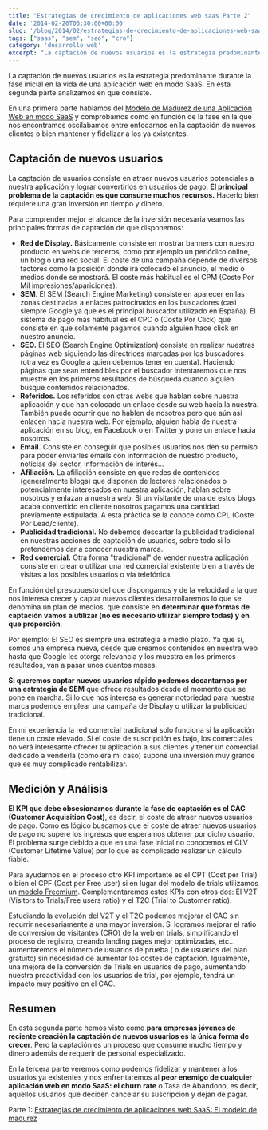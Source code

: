 ```yaml
---
title: "Estrategias de crecimiento de aplicaciones web saas Parte 2"
date: '2014-02-20T06:30:00+00:00'
slug: '/blog/2014/02/estrategias-de-crecimiento-de-aplicaciones-web-saas-parte-2'
tags: ["saas", "sem", "seo", "cro"]
category: 'desarrollo-web'
excerpt: "La captación de nuevos usuarios es la estrategia predominante durante la fase inicial en la vida de una aplicación web en modo SaaS. En esta segunda parte analizamos en que consiste.La captación de usuarios consiste en atraer nuevos usuarios potenciales a nuestra aplicación y lograr convertirlos en usuarios de pago. El principal problema de la captación es que consume muchos recursos."
---
```

La captación de nuevos usuarios es la estrategia predominante durante la fase inicial en la vida de una aplicación web en modo SaaS. En esta segunda parte analizamos en que consiste. <!--more-->

En una primera parte hablamos del [Modelo de Madurez de una Aplicación Web en modo SaaS](/jorge-alvarez-moreno-1/2014/01/estrategias-de-crecimiento-de-aplicaciones-web-saas-parte-1) y comprobamos como en función de la fase en la que nos encontramos oscilábamos entre enfocarnos en la captación de nuevos clientes o bien mantener y fidelizar a los ya existentes.

## Captación de nuevos usuarios

La captación de usuarios consiste en atraer nuevos usuarios potenciales a nuestra aplicación y lograr convertirlos en usuarios de pago.  **El principal problema de la captación es que consume muchos recursos.** Hacerlo bien requiere una gran inversión en tiempo y dinero.

Para comprender mejor el alcance de la inversión necesaria veamos las principales formas de captación de que disponemos:

- **Red de Display.** Básicamente consiste en mostrar banners con nuestro producto en webs de terceros, como por ejemplo un periódico online, un blog o una red social. El coste de una campaña depende de diversos factores como la posición donde irá colocado el anuncio, el medio o medios donde se mostrará. El coste más habitual es el CPM (Coste Por Mil impresiones/apariciones).
- **SEM**. El SEM (Search Engine Marketing) consiste en aparecer en las zonas destinadas a enlaces patrocinados en los buscadores (casi siempre Google ya que es el principal buscador utilizado en España). El sistema de pago más habitual es el CPC o (Coste Por Click) que consiste en que solamente pagamos cuando alguien hace click en nuestro anuncio.
- **SEO.** El SEO (Search Engine Optimization) consiste en realizar nuestras páginas web siguiendo las directrices marcadas por los buscadores (otra vez es Google a quien debemos tener en cuenta). Haciendo páginas que sean entendibles por el buscador intentaremos que nos muestre en los primeros resultados de búsqueda cuando alguien busque contenidos relacionados.
- **Referidos.** Los referidos son otras webs que hablan sobre nuestra aplicación y que han colocado un enlace desde su web hacia la nuestra. También puede ocurrir que no hablen de nosotros pero que aún así enlacen hacia nuestra web. Por ejemplo, alguien habla de nuestra aplicación en su blog, en Facebook o en Twitter y pone un enlace hacia nosotros.
- **Email.** Consiste en conseguir que posibles usuarios nos den su permiso para poder enviarles emails con información de nuestro producto, noticias del sector, información de interés...
- **Afiliación.** La afiliación consiste en que redes de contenidos (generalmente blogs) que disponen de lectores relacionados o potencialmente interesados en nuestra aplicación, hablan sobre nosotros y enlazan a nuestra web. Si un visitante de una de estos blogs acaba convertido en cliente nosotros pagamos una cantidad previamente estipulada. A esta práctica se la conoce como CPL (Coste Por Lead/cliente).
- **Publicidad tradicional.** No debemos descartar la publicidad tradicional en nuestras acciones de captación de usuarios, sobre todo si lo pretendemos dar a conocer nuestra marca.
- **Red comercial.** Otra forma "tradicional" de vender nuestra aplicación consiste en crear o utilizar una red comercial existente bien a través de visitas a los posibles usuarios o vía telefónica.

En función del presupuesto del que dispongamos y de la velocidad a la que nos interesa crecer y captar nuevos clientes desarrollaremos lo que se denomina un plan de medios, que consiste en **determinar que formas de captación vamos a utilizar (no es necesario utilizar siempre todas) y en que proporción**.

Por ejemplo: El SEO es siempre una estrategia a medio plazo. Ya que si, somos una empresa nueva, desde que creamos contenidos en nuestra web hasta que Google les otorga relevancia y los muestra en los primeros resultados, van a pasar unos cuantos meses.

**Si queremos captar nuevos usuarios rápido podemos decantarnos por una estrategia de SEM** que ofrece resultados desde el momento que se pone en marcha. Si lo que nos interesa es generar notoriedad para nuestra marca podemos emplear una campaña de Display o utilizar la publicidad tradicional.

En mi experiencia la red comercial tradicional solo funciona si la aplicación tiene un coste elevado. Si el coste de suscripción es bajo, los comerciales no verá interesante ofrecer tu aplicación a sus clientes y tener un comercial dedicado a venderla (como era mi caso) supone una inversión muy grande que es muy complicado rentabilizar.

## Medición y Análisis

**El KPI que debe obsesionarnos durante la fase de captación es el CAC (Customer Acquisition Cost)**, es decir, el coste de atraer nuevos usuarios de pago. Como es lógico buscamos que el coste de atraer nuevos usuarios de pago no supere los ingresos que esperamos obtener por dicho usuario. El problema surge debido a que en una fase inicial no conocemos el CLV (Customer Lifetime Value) por lo que es complicado realizar un cálculo fiable.

Para ayudarnos en el proceso otro KPI importante es el CPT (Cost per Trial) o bien el CPF (Cost per Free user) si en lugar del modelo de trials utilizamos un [modelo Freemium](http://en.wikipedia.org/wiki/Freemium). Complementaremos estos KPIs con otros dos: El V2T (Visitors to Trials/Free users ratio) y el T2C (Trial to Customer ratio).

Estudiando la evolución del V2T y el T2C podemos mejorar el CAC sin recurrir necesariamente a una mayor inversión. Si logramos mejorar el ratio de conversión de visitantes (CRO) de la web en trials, simplificando el proceso de registro, creando landing pages mejor optimizadas, etc... aumentaremos el número de usuarios de prueba ( o de usuarios del plan gratuito) sin necesidad de aumentar los costes de captación. Igualmente, una mejora de la conversión de Trials en usuarios de pago, aumentando nuestra proactividad con los usuarios de trial, por ejemplo, tendrá un impacto muy positivo en el CAC.

## Resumen

En esta segunda parte hemos visto como **para empresas jóvenes de reciente creación la captación de nuevos usuarios es la única forma de crecer**. Pero la captación es un proceso que consume mucho tiempo y dinero además de requerir de personal especializado.

En la tercera parte veremos como podemos fidelizar y mantener a los usuarios ya existentes y nos enfrentaremos al **peor enemigo de cualquier aplicación web en modo SaaS: el churn rate** o Tasa de Abandono, es decir, aquellos usuarios que deciden cancelar su suscripción y dejan de pagar.

Parte 1: [Estrategias de crecimiento de aplicaciones web SaaS: El modelo de madurez](/jorge-alvarez-moreno-1/2014/01/estrategias-de-crecimiento-de-aplicaciones-web-saas-parte-1)

